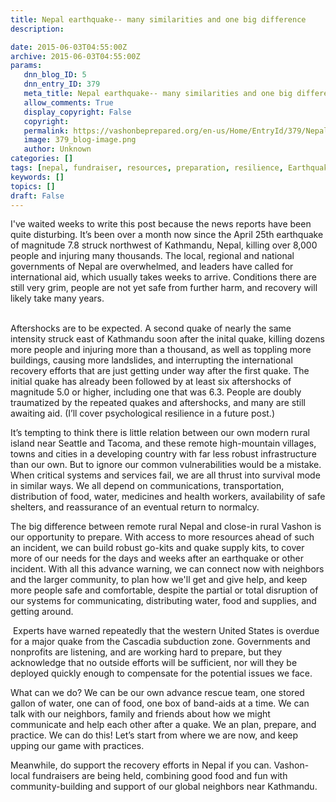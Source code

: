 ```yaml
---
title: Nepal earthquake-- many similarities and one big difference
description: 
date: 2015-06-03T04:55:00Z
archive: 2015-06-03T04:55:00Z
params:
   dnn_blog_ID: 5
   dnn_entry_ID: 379
   meta_title: Nepal earthquake-- many similarities and one big difference
   allow_comments: True
   display_copyright: False
   copyright: 
   permalink: https://vashonbeprepared.org/en-us/Home/EntryId/379/Nepal-earthquake-many-similarities-and-one-big-difference
   image: 379_blog-image.png
   author: Unknown
categories: []
tags: [nepal, fundraiser, resources, preparation, resilience, Earthquake, 2015]
keywords: []
topics: []
draft: False
---
```


I've waited weeks to write this post because the news reports have been quite disturbing. It&rsquo;s been over a month now since the April 25th earthquake of magnitude 7.8 struck northwest of Kathmandu, Nepal, killing over 8,000 people and injuring many thousands. The local, regional and national governments of Nepal are overwhelmed, and leaders have called for international aid, which usually takes weeks to arrive. Conditions there are still very grim, people are not yet safe from further harm, and recovery will likely take many years. <br />
<br />
<p>Aftershocks are to be expected. A second quake of nearly the same intensity struck east of Kathmandu soon after the inital quake, killing dozens more people and injuring more than a thousand, as well as toppling more buildings, causing more landslides, and interrupting the international recovery efforts that are just getting under way after the first quake. The initial quake has already been followed by at least six aftershocks of magnitude 5.0 or higher, including one that was 6.3. People are doubly traumatized by the repeated quakes and aftershocks, and many are still awaiting aid. (I&rsquo;ll cover psychological resilience in a future post.) </p>
<p>It&rsquo;s tempting to think there is little relation between our own modern rural island near Seattle and Tacoma, and these remote high-mountain villages, towns and cities in a developing country with far less robust infrastructure than our own. But to ignore our common vulnerabilities would be a mistake. When critical systems and services fail, we are all thrust into survival mode in similar ways. We all depend on communications, transportation, distribution of food, water, medicines and health workers, availability of safe shelters, and reassurance of an eventual return to normalcy. </p>
<p>The big difference between remote rural Nepal and close-in rural Vashon is our opportunity to prepare. With access to more resources ahead of such an incident, we can build robust go-kits and quake supply kits, to cover more of our needs for the days and weeks after an earthquake or other incident. With all this advance warning, we can connect now with neighbors and the larger community, to plan how we'll get and give help, and keep more people safe and comfortable, despite the partial or total disruption of our systems for communicating, distributing water, food and supplies, and getting around.</p>
<p>&nbsp;Experts have warned repeatedly that the western United States is overdue for a major quake from the Cascadia subduction zone. Governments and nonprofits are listening, and are working hard to prepare, but they acknowledge that no outside efforts will be sufficient, nor will they be deployed quickly enough to compensate for the potential issues we face. </p>
<p>What can we do? We can be our own advance rescue team, one stored gallon of water, one can of food, one box of band-aids at a time. We can talk with our neighbors, family and friends about how we might communicate and help each other after a quake. We an plan, prepare, and practice. We can do this! Let&rsquo;s start from where we are now, and keep upping our game with practices. </p>
<p>Meanwhile, do support the recovery efforts in Nepal if you can. Vashon-local fundraisers are being held, combining good food and fun with community-building and support of our global neighbors near Kathmandu.</p>
<p>&nbsp;</p>
<p>&nbsp;</p>
<p></p>
